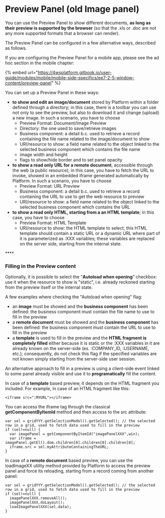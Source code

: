 # Preview Panel \(old Image panel\)

You can use the Preview Panel to show different documents, **as long as their preview is supported by the browser** \(so that the .xls or .doc are not any more supported formats that a browser can render\).

The Preview Panel can be configured in a few alternative ways, described as follows. 

If you are configuring the Preview Panel for a mobile app, please see the ad hoc section in the mobile chapter:

{% embed url="https://4wsplatform.gitbook.io/user-guide/modules/mobile/mobile-side-specifics/ee7-2-5-window-content/preview-panel" %}

You can set up a Preview Panel in these ways:

* **to show and edit an image/document** stored by Platform within a folder defined through a directory; in this case, there is a toolbar you can use not only to see the preview, but also to download it and change \(upload\) a new image. In such a scenario, you have to choose 
  * Preview Format: Document/Image Preview
  * Directory: the one used to save/retrieve images
  * Business component: a detail b.c. used to retrieve a record containing the file name related to the image/document to show
  * URI/resource to show: a field name related to the object linked to the selected business component which contains the file name
  * image width and height
  * flags to show/hide border and to set panel opacity
* **to show a read only URL for a remote document**, accessible through the web \(a public resource\); in this case, you have to fetch the URL to invoke, showed in an embedded iframe generated automatically by Platform. In such a scenario, you have to choose 
  * Preview Format: URL Preview
  * Business component: a detail b.c. used to retrieve a record containing the URL to use to get the web resource to preview
  * URI/resource to show: a field name related to the object linked to the selected business component which contains the URL
* **to show a read only HTML, starting from a an HTML template**; in this case, you have to choose 
  * Preview Format: HTML Template
  * URI/resource to show: the HTML template to select; this HTML template should contain a static URL or a dynamic URL where part of it is parameterized as :XXX variables; these variables are replaced on the server side, starting from the internal state.

\*\*\*\*

### **Filling in the Preview content**

Optionally, it is possible to select the "**Autoload when opening**" checkbox: use it when the resource to show is "static", i.e. already reckoned starting from the preview itself or the internal state. 

A few examples where checking the "Autoload when opening" flag:

* an **image** must be showed and the **business component** has been defined: the business component must contain the file name to use to fill in the preview
* a **remote document** must be showed and the **business component** has been defined: the business component must contain the URL to use to fill in the preview
* a **template** is used to fill in the preview and the **HTML fragment is completely filled** either because it is static or the :XXX variables in it are already known on the server-side \(es. :COMPANY\_ID, :USERNAME, etc.\); consequently, do not check this flag if the specified variables are not known simply starting from the server-side user session.

An alternative approach to fill in a preview is using a client-side event linked to some panel already visible and use it to **programatically** fill the content.

In case of a **template** based preview, it depends on the HTML fragment you included. For example, in case of an HTML fragment like this:

```text
<iframe src=":MYURL"></iframe>
```

You can access the iframe tag through the classical **getComponentByItemId** method and then access to the src attribute:

```text
var sel = gridYYY.getSelectionModel().getSelected(); // the selected row in a grid, used to fetch data used to fill in the preview
if (sel!=null) {
  var imagePanel = getComponentByItemId("imagePanelXXX",win);
  var iframe = imagePanel.getEl().dom.children[0].children[0].children[0];
  iframe.src = sel.myAttributeContainingTheURL;
}
```



In case of a **remote document** based preview, you can use the loadImageXX utility method provided by Platform to access the preview panel and force its reloading, starting from a record coming from another panel:

```text
var sel = gridYYY.getSelectionModel().getSelected(); // the selected row in a grid, used to fetch data used to fill in the preview
if (sel!=null) {
  imagePanelXXX.removeAll();
  imagePanelXXX.doLayout();
  loadImagePanelXXX(sel.data);
}
```



